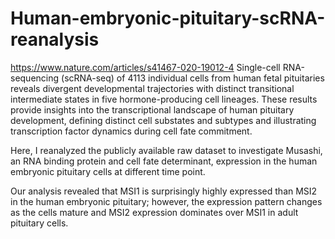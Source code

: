 # Human-embryonic-pituitary-scRNA-reanalysis
https://www.nature.com/articles/s41467-020-19012-4
Single-cell RNA-sequencing (scRNA-seq) of 4113 individual cells from human fetal pituitaries reveals divergent developmental trajectories with distinct transitional intermediate states in five hormone-producing cell lineages. These results provide insights into the transcriptional landscape of human pituitary development, defining distinct cell substates and subtypes and illustrating transcription factor dynamics during cell fate commitment.

Here, I reanalyzed the publicly available raw dataset to investigate Musashi, an RNA binding protein and cell fate determinant, expression in the human embryonic pituitary cells at different time point. 

Our analysis revealed that MSI1 is surprisingly highly expressed than MSI2 in the human embryonic pituitary; however, the expression pattern changes as the cells mature and MSI2 expression dominates over MSI1 in adult pituitary cells. 
